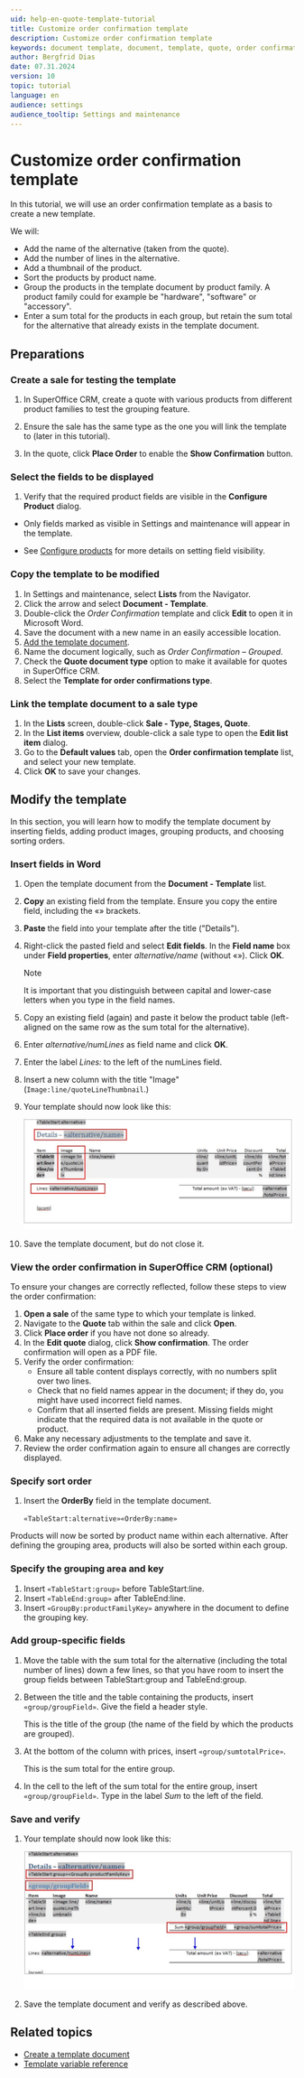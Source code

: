 ```yaml
---
uid: help-en-quote-template-tutorial
title: Customize order confirmation template
description: Customize order confirmation template
keywords: document template, document, template, quote, order confirmation
author: Bergfrid Dias
date: 07.31.2024
version: 10
topic: tutorial
language: en
audience: settings
audience_tooltip: Settings and maintenance
---
```


# Customize order confirmation template

In this tutorial, we will use an order confirmation template as a basis to create a new template.

We will:

* Add the name of the alternative (taken from the quote).
* Add the number of lines in the alternative.
* Add a thumbnail of the product.
* Sort the products by product name.
* Group the products in the template document by product family. A product family could for example be "hardware", "software" or "accessory".
* Enter a sum total for the products in each group, but retain the sum total for the alternative that already exists in the template document.

## Preparations

### Create a sale for testing the template

1. In SuperOffice CRM, create a quote with various products from different product families to test the grouping feature.

2. Ensure the sale has the same type as the one you will link the template to (later in this tutorial).

3. In the quote, click **Place Order** to enable the **Show Confirmation** button.

### Select the fields to be displayed

1. Verify that the required product fields are visible in the **Configure Product** dialog.

* Only fields marked as visible in Settings and maintenance will appear in the template.

* See [Configure products][4] for more details on setting field visibility.

### Copy the template to be modified

1. In Settings and maintenance, select **Lists** from the Navigator.
2. Click the arrow and select **Document - Template**.
3. Double-click the *Order Confirmation* template and click **Edit** to open it in Microsoft Word.
4. Save the document with a new name in an easily accessible location.
5. [Add the template document][1].
6. Name the document logically, such as *Order Confirmation – Grouped*.
7. Check the **Quote document type** option to make it available for quotes in SuperOffice CRM.
8. Select the **Template for order confirmations type**.

### Link the template document to a sale type

1. In the **Lists** screen, double-click **Sale - Type, Stages, Quote**.
2. In the **List items** overview, double-click a sale type to open the **Edit list item** dialog.
3. Go to the **Default values** tab, open the **Order confirmation template** list, and select your new template.
4. Click **OK** to save your changes.

## Modify the template

In this section, you will learn how to modify the template document by inserting fields, adding product images, grouping products, and choosing sorting orders.

### Insert fields in Word

1. Open the template document from the **Document - Template** list.

1. **Copy** an existing field from the template. Ensure you copy the entire field, including the «» brackets.

1. **Paste** the field into your template after the title ("Details").

1. Right-click the pasted field and select **Edit fields**. In the **Field name** box under **Field properties**, enter *alternative/name* (without «»). Click **OK**.

    > [!NOTE]
    > It is important that you distinguish between capital and lower-case letters when you type in the field names.

1. Copy an existing field (again) and paste it below the product table (left-aligned on the same row as the sum total for the alternative).

1. Enter *alternative/numLines* as field name and click **OK**.

1. Enter the label *Lines:* to the left of the numLines field.

1. Insert a new column with the title "Image" (`Image:line/quoteLineThumbnail`.)

1. Your template should now look like this:

    ![Order confirmation with new fields -screenshot][img1]

1. Save the template document, but do not close it.

### View the order confirmation in SuperOffice CRM (optional)

To ensure your changes are correctly reflected, follow these steps to view the order confirmation:

1. **Open a sale** of the same type to which your template is linked.
2. Navigate to the **Quote** tab within the sale and click **Open**.
3. Click **Place order** if you have not done so already.
4. In the **Edit quote** dialog, click **Show confirmation**. The order confirmation will open as a PDF file.
5. Verify the order confirmation:
   * Ensure all table content displays correctly, with no numbers split over two lines.
   * Check that no field names appear in the document; if they do, you might have used incorrect field names.
   * Confirm that all inserted fields are present. Missing fields might indicate that the required data is not available in the quote or product.
6. Make any necessary adjustments to the template and save it.
7. Review the order confirmation again to ensure all changes are correctly displayed.

### Specify sort order

1. Insert the **OrderBy** field in the template document.

    `«TableStart:alternative»«OrderBy:name»`

Products will now be sorted by product name within each alternative.
After defining the grouping area, products will also be sorted within each group.

### Specify the grouping area and key

1. Insert `«TableStart:group»` before TableStart:line.
1. Insert `«TableEnd:group»` after TableEnd:line.
1. Insert `«GroupBy:productFamilyKey»` anywhere in the document to define the grouping key.

### Add group-specific fields

1. Move the table with the sum total for the alternative (including the total number of lines) down a few lines, so that you have room to insert the group fields between TableStart:group and TableEnd:group.

1. Between the title and the table containing the products, insert `«group/groupField»`. Give the field a header style.

    This is the title of the group (the name of the field by which the products are grouped).

1. At the bottom of the column with prices, insert `«group/sumtotalPrice»`.

    This is the sum total for the entire group.

1. In the cell to the left of the sum total for the entire group, insert `«group/groupField»`. Type in the label *Sum* to the left of the field.

### Save and verify

1. Your template should now look like this:

    ![Order confirmation result -screenshot][img2]

1. Save the template document and verify as described above.

## Related topics

* [Create a template document][2]
* [Template variable reference][3]

<!-- Referenced links -->
[1]: link-template.md
[2]: ../learn/create.md
[3]: ../variables/index.md
[4]: ../../../quote/learn/admin/product/configure.md

<!-- Referenced images -->
[img1]: ../../../../media/loc/en/document/tutorial-insert-fields.png
[img2]: ../../../../media/loc/en/document/tutorial-grouped.png
